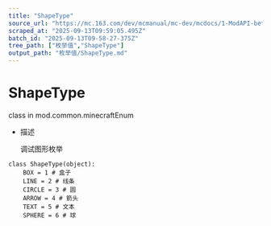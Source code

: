 ```yaml
---
title: "ShapeType"
source_url: "https://mc.163.com/dev/mcmanual/mc-dev/mcdocs/1-ModAPI-beta/%E6%9E%9A%E4%B8%BE%E5%80%BC/ShapeType.html?catalog=1"
scraped_at: "2025-09-13T09:59:05.495Z"
batch_id: "2025-09-13T09-58-27-375Z"
tree_path: ["枚举值","ShapeType"]
output_path: "枚举值/ShapeType.md"
---
```


#  ShapeType

class in mod.common.minecraftEnum

*   描述
    
    调试图形枚举
    

```
class ShapeType(object):
	BOX = 1 # 盒子
	LINE = 2 # 线条
	CIRCLE = 3 # 圆
	ARROW = 4 # 箭头
	TEXT = 5 # 文本
	SPHERE = 6 # 球


```